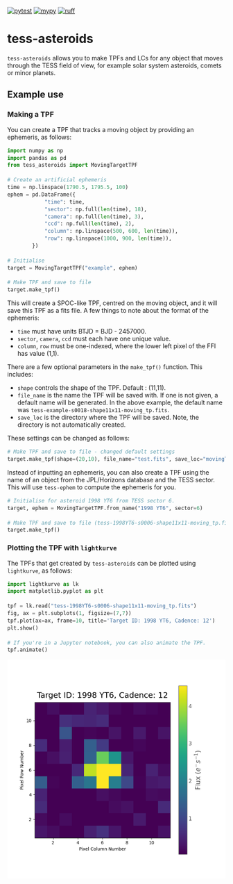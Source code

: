 [![pytest](https://github.com/altuson/tess-asteroids/actions/workflows/test.yml/badge.svg)](https://github.com/altuson/tess-asteroids/actions/workflows/test.yml)
[![mypy](https://github.com/altuson/tess-asteroids/actions/workflows/mypy.yml/badge.svg)](https://github.com/altuson/tess-asteroids/actions/workflows/mypy.yml/)
[![ruff](https://github.com/altuson/tess-asteroids/actions/workflows/ruff.yml/badge.svg)](https://github.com/altuson/tess-asteroids/actions/workflows/ruff.yml)

# tess-asteroids

`tess-asteroids` allows you to make TPFs and LCs for any object that moves through the TESS field of view, for example solar system asteroids, comets or minor planets.

## Example use

### Making a TPF

You can create a TPF that tracks a moving object by providing an ephemeris, as follows:

```python
import numpy as np
import pandas as pd
from tess_asteroids import MovingTargetTPF

# Create an artificial ephemeris
time = np.linspace(1790.5, 1795.5, 100)
ephem = pd.DataFrame({
            "time": time,
            "sector": np.full(len(time), 18),
            "camera": np.full(len(time), 3),
            "ccd": np.full(len(time), 2),
            "column": np.linspace(500, 600, len(time)),
            "row": np.linspace(1000, 900, len(time)),
        })

# Initialise
target = MovingTargetTPF("example", ephem)

# Make TPF and save to file
target.make_tpf()

```

This will create a SPOC-like TPF, centred on the moving object, and it will save this TPF as a fits file. A few things to note about the format of the ephemeris:
- `time` must have units BTJD = BJD - 2457000.
- `sector`, `camera`, `ccd` must each have one unique value.
- `column`, `row` must be one-indexed, where the lower left pixel of the FFI has value (1,1).

There are a few optional parameters in the `make_tpf()` function. This includes:
- `shape` controls the shape of the TPF. Default : (11,11).
- `file_name` is the name the TPF will be saved with. If one is not given, a default name will be generated. In the above example, the default name was `tess-example-s0018-shape11x11-moving_tp.fits`.
- `save_loc` is the directory where the TPF will be saved. Note, the directory is not automatically created.

These settings can be changed as follows:

```python
# Make TPF and save to file - changed default settings
target.make_tpf(shape=(20,10), file_name="test.fits", save_loc="movingTPF")
```

Instead of inputting an ephemeris, you can also create a TPF using the name of an object from the JPL/Horizons database and the TESS sector. This will use `tess-ephem` to compute the ephemeris for you.

```python
# Initialise for asteroid 1998 YT6 from TESS sector 6.
target, ephem = MovingTargetTPF.from_name("1998 YT6", sector=6)

# Make TPF and save to file (tess-1998YT6-s0006-shape11x11-moving_tp.fits)
target.make_tpf()
```

### Plotting the TPF with `lightkurve`

The TPFs that get created by `tess-asteroids` can be plotted using `lightkurve`, as follows:

```python
import lightkurve as lk
import matplotlib.pyplot as plt

tpf = lk.read("tess-1998YT6-s0006-shape11x11-moving_tp.fits")
fig, ax = plt.subplots(1, figsize=(7,7))
tpf.plot(ax=ax, frame=10, title='Target ID: 1998 YT6, Cadence: 12')
plt.show()

# If you're in a Jupyter notebook, you can also animate the TPF.
tpf.animate()
```

![Example asteroid TPF](./docs/tess-1998YT6-s0006-shape11x11-moving_tp.png)


